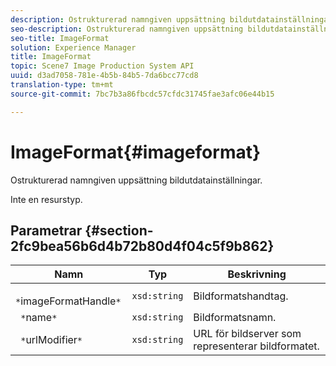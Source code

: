 ```yaml
---
description: Ostrukturerad namngiven uppsättning bildutdatainställningar.
seo-description: Ostrukturerad namngiven uppsättning bildutdatainställningar.
seo-title: ImageFormat
solution: Experience Manager
title: ImageFormat
topic: Scene7 Image Production System API
uuid: d3ad7058-781e-4b5b-84b5-7da6bcc77cd8
translation-type: tm+mt
source-git-commit: 7bc7b3a86fbcdc57cfdc31745fae3afc06e44b15

---
```



# ImageFormat{#imageformat}

Ostrukturerad namngiven uppsättning bildutdatainställningar.

Inte en resurstyp.

## Parametrar {#section-2fc9bea56b6d4b72b80d4f04c5f9b862}

| Namn | Typ | Beskrivning |
|---|---|---|
| ` *`imageFormatHandle`*` | `xsd:string` | Bildformatshandtag. |
| ` *`name`*` | `xsd:string` | Bildformatsnamn. |
| ` *`urlModifier`*` | `xsd:string` | URL för bildserver som representerar bildformatet. |

